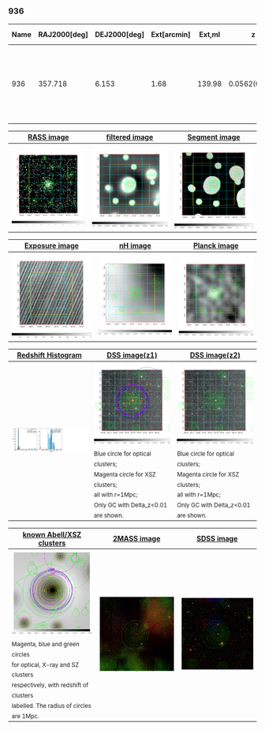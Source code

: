 <div STYLE="page-break-after: always;"></div>

### 936

|Name|RAJ2000[deg]|DEJ2000[deg] |Ext[arcmin]| Ext,ml | z | z_src| C|GC(XSZ,Delta_z<0.01)| GC(OPT,Delta_z<0.01)|GC| R_sig[arcmin] | R500[arcmin] | R500[Mpc]| CRsig[c/s] | CR500[c/s] |L500[1E44 erg/s]|F500[1E-12 erg/s/cm^2]| M500[1E14 Msun]|Tx[keV]|Cnt_sig|Beta|Rc[arcmin]|Comment|Alias|
|---|---|---|---|---|---|------|---|--------|---------|----------|---|---|---|---|---|---|---|---|---|---|---|---|---|---|
|936| 357.718| 6.153| 1.68| 139.98| 0.0562(0.005)| z1, z_xsz| B| L03, MCXC, PSZ2, Tar, XB| A, N, W| A, C, F20, L03, MCXC, N, PSZ2, SPI, Tar, W, XB| 12.212| 13.700| 0.897| 0.560(0.046)| 0.572(0.047)| 0.757(0.027)| 10.042(0.364)| 2.16(0.04)| 3.51(0.04)| 240.7| 0.791(-0.088+0.107)| 3.391(-0.612+0.654)| -| k152|

|[RASS image](../image/936/936_img.pdf)|[filtered image](../image/936/936_fil.pdf)|[Segment image](../image/936/936_seg.pdf)|
|-------------------|--------------------|-------------------|
| <img src="../image/936/936_img.png" width="300">  | <img src="../image/936/936_fil.png" width="300">   | <img src="../image/936/936_seg.png" width="300">  |

|[Exposure image](../image/936/936_mex.pdf)| [nH image](../image/936/936_nh.pdf)| [Planck image](../image/936/936_p.pdf)|
|-------------------|--------------------|-------------------|
|<img src="../image/936/936_mex.png" width="300">   | <img src="../image/936/936_nh.png" width="300">    | <img src="../image/936/936_p.png" width="300"> |

|[Redshift Histogram](../image/936/936_zg.pdf) | [DSS image(z1)](../image/936/936_dss_z1.pdf)      |  [DSS image(z2)](../image/936/936_dss_z2.pdf)    |
|-------------------|--------------------|-------------------|
|<img src="../image/936/936_zg.png" width="300"> |<img src="../image/936/936_dss_z1.png" width="300"> <sub><br>Blue circle for optical clusters; <br>Magenta circle for XSZ clusters; <br>all with r=1Mpc; <br>Only GC with Delta_z<0.01 are shown. </sub>| <img src="../image/936/936_dss_z2.png" width="300"><sub><br>Blue circle for optical clusters; <br>Magenta circle for XSZ clusters; <br>all with r=1Mpc; <br>Only GC with Delta_z<0.01 are shown. </sub> |

|[known Abell/XSZ clusters](../image/936/936_gc.pdf) | [2MASS image](../image/936/936_2mass.pdf)      |[SDSS image](../image/936/936_sdss.pdf)   |
|-------------------|-------------------|-------------------|
|<img src=../image/936/936_gc.png width="300"> <br><sub>Magenta, blue and green circles <br>for optical, X-ray and SZ clusters <br>respectively, with redshift of clusters <br>labelled. The radius of circles <br>are 1Mpc.</sub>|<img src="../image/936/936_2mass.png" width="300">  | <img src="../image/936/936_sdss.png" width="300">  |




